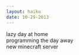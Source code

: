 ```yaml
---
layout: haiku
date: 10-29-2013
---
```


lazy day at home<br>
programming the day away<br>
new minecraft server

